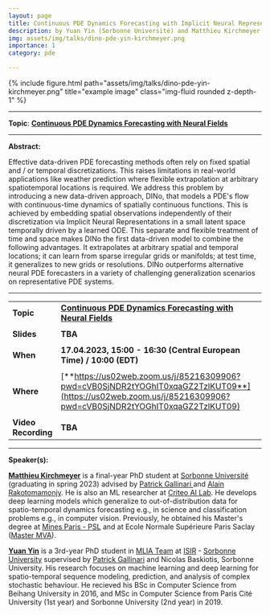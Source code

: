 ```yaml
---
layout: page
title: Continuous PDE Dynamics Forecasting with Implicit Neural Representations
description: by Yuan Yin (Sorbonne Université) and Matthieu Kirchmeyer(Criteo AI Lab & Sorbonne Université)
img: assets/img/talks/dino-pde-yin-kirchmeyer.png
importance: 1
category: pde

---
```




<div class="row">
    <div class="col-sm mt-3 mt-md-0">
        {% include figure.html path="assets/img/talks/dino-pde-yin-kirchmeyer.png" title="example image" class="img-fluid rounded z-depth-1" %}
    </div>
</div>
<hr>

**Topic**:  **[Continuous PDE Dynamics Forecasting with Neural Fields](https://arxiv.org/abs/2209.14855)**


<hr>

**Abstract:**  

Effective data-driven PDE forecasting methods often rely on fixed spatial and / or temporal discretizations. This raises limitations in real-world applications like weather prediction where flexible extrapolation at arbitrary spatiotemporal locations is required. We address this problem by introducing a new data-driven approach, DINo, that models a PDE's flow with continuous-time dynamics of spatially continuous functions. This is achieved by embedding spatial observations independently of their discretization via Implicit Neural Representations in a small latent space temporally driven by a learned ODE. This separate and flexible treatment of time and space makes DINo the first data-driven model to combine the following advantages. It extrapolates at arbitrary spatial and temporal locations; it can learn from sparse irregular grids or manifolds; at test time, it generalizes to new grids or resolutions. DINo outperforms alternative neural PDE forecasters in a variety of challenging generalization scenarios on representative PDE systems.

<hr>


|                     |                                                              |
| ------------------- | ------------------------------------------------------------ |
| **Topic**           | **[Continuous PDE Dynamics Forecasting with Neural Fields](https://arxiv.org/abs/2209.14855)** |
|                     |                                                              |
| **Slides**          | **TBA**                                                      |
|                     |                                                              |
| **When**            | **17.04.2023, 15:00 - 16:30 (Central European Time) / 10:00 (EDT)** |
|                     |                                                              |
| **Where**           | [**https://us02web.zoom.us/j/85216309906?pwd=cVB0SjNDR2tYOGhIT0xqaGZ2TzlKUT09**](https://us02web.zoom.us/j/85216309906?pwd=cVB0SjNDR2tYOGhIT0xqaGZ2TzlKUT09) |
|                     |                                                              |
| **Video Recording** | **TBA**                                                      |


<hr>

**Speaker(s):**

**[Matthieu Kirchmeyer](https://mkirchmeyer.github.io)** is a final-year PhD student at [Sorbonne Université](https://mlia.lip6.fr/) (graduating in spring 2023) advised by [Patrick Gallinari ](https://scholar.google.com/citations?user=rFaxB20AAAAJ&hl=en)and [Alain Rakotomamonjy](https://scholar.google.fr/citations?hl=en&user=INHspc0AAAAJ&view_op=list_works&sortby=pubdate). He is also an ML researcher at [Criteo AI Lab](https://ailab.criteo.com/). He develops deep learning models which generalize to out-of-distribution data for spatio-temporal dynamics forecasting e.g., in science and classification problems e.g., in computer vision. Previously, he obtained his Master's degree at [Mines Paris - PSL](https://www.minesparis.psl.eu/) and at Ecole Normale Supérieure Paris Saclay ([Master MVA](https://www.master-mva.com/)).

**[Yuan Yin](https://yuan-yin.github.io)** is a 3rd-year PhD student in [MLIA Team](https://mlia.lip6.fr/) at [ISIR](https://www.isir.upmc.fr/) - [Sorbonne University](https://www.sorbonne-universite.fr/) supervised by [Patrick Gallinari](https://www.linkedin.com/in/patrick-gallinari-88b43b6) and Nicolas Baskiotis, Sorbonne University. His research focuses on machine learning and deep learning for spatio-temporal sequence modeling, prediction, and analysis of complex stochastic behaviour. He recieved his BSc in Computer Science from Beihang University in 2016, and MSc in Computer Science from Paris Cité University (1st year) and Sorbonne University (2nd year) in 2019.
